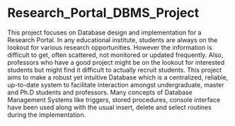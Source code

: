 # Research_Portal_DBMS_Project

This project focuses on Database design and implementation for a Research Portal. In any educational institute, students are always on the lookout for various research opportunities. However the information is difficult to get, often scattered, not monitored or updated frequently. Also, professors who have a good project might be on the lookout for interested students but might find it difficult to actually recruit students. This project aims to make a robust yet intuitive Database which is a centralized, reliable, up-to-date system to facilitate interaction amongst undergraduate, master and Ph.D students and professors. Many concepts of Database Management Systems like triggers, stored procedures, console interface have been used along with the usual insert, delete and select routines during the implementation.

